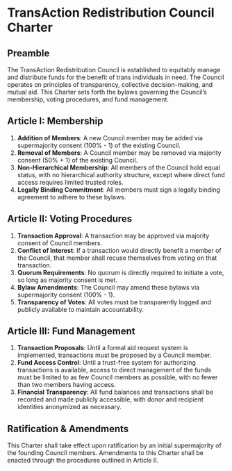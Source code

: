 # TransAction Redistribution Council Charter

## Preamble
The TransAction Redistribution Council is established to equitably manage and distribute funds for the benefit of trans individuals in need. The Council operates on principles of transparency, collective decision-making, and mutual aid. This Charter sets forth the bylaws governing the Council’s membership, voting procedures, and fund management.

## Article I: Membership
1. **Addition of Members**: A new Council member may be added via supermajority consent (100% - 1) of the existing Council.
2. **Removal of Members**: A Council member may be removed via majority consent (50% + 1) of the existing Council.
3. **Non-Hierarchical Membership**: All members of the Council hold equal status, with no hierarchical authority structure, except where direct fund access requires limited trusted roles.
4. **Legally Binding Commitment**: All members must sign a legally binding agreement to adhere to these bylaws.

## Article II: Voting Procedures
1. **Transaction Approval**: A transaction may be approved via majority consent of Council members.
2. **Conflict of Interest**: If a transaction would directly benefit a member of the Council, that member shall recuse themselves from voting on that transaction.
3. **Quorum Requirements**: No quorum is directly required to initiate a vote, so long as majority consent is met.
4. **Bylaw Amendments**: The Council may amend these bylaws via supermajority consent (100% - 1).
5. **Transparency of Votes**: All votes must be transparently logged and publicly available to maintain accountability.

## Article III: Fund Management
1. **Transaction Proposals**: Until a formal aid request system is implemented, transactions must be proposed by a Council member.
2. **Fund Access Control**: Until a trust-free system for authorizing transactions is available, access to direct management of the funds must be limited to as few Council members as possible, with no fewer than two members having access.
3. **Financial Transparency**: All fund balances and transactions shall be recorded and made publicly accessible, with donor and recipient identities anonymized as necessary.

## Ratification & Amendments
This Charter shall take effect upon ratification by an initial supermajority of the founding Council members. Amendments to this Charter shall be enacted through the procedures outlined in Article II.
